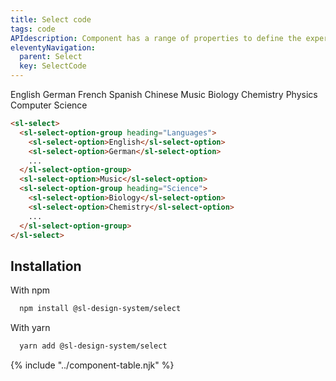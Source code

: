 ```yaml
---
title: Select code
tags: code
APIdescription: Component has a range of properties to define the experience in different use cases.
eleventyNavigation:
  parent: Select
  key: SelectCode
---
```

<section>

<div class="ds-example">
  <div class="ds-example__examples-wrapper">
  <sl-select style="inline-size: 30rem;">
    <sl-select-option-group heading="Languages">
      <sl-select-option>English</sl-select-option>
      <sl-select-option>German</sl-select-option>
      <sl-select-option>French</sl-select-option>
      <sl-select-option>Spanish</sl-select-option>
      <sl-select-option>Chinese</sl-select-option>
    </sl-select-option-group>
    <sl-select-option>Music</sl-select-option>
    <sl-select-option-group heading="Science">
      <sl-select-option>Biology</sl-select-option>
      <sl-select-option>Chemistry</sl-select-option>
      <sl-select-option>Physics</sl-select-option>
      <sl-select-option>Computer Science</sl-select-option>
    </sl-select-option-group>
  </sl-select>
  </div>
</div>

<div class="ds-code">

  ```html
  <sl-select>
    <sl-select-option-group heading="Languages">
      <sl-select-option>English</sl-select-option>
      <sl-select-option>German</sl-select-option>
      ...
    </sl-select-option-group>
    <sl-select-option>Music</sl-select-option>
    <sl-select-option-group heading="Science">
      <sl-select-option>Biology</sl-select-option>
      <sl-select-option>Chemistry</sl-select-option>
      ...
    </sl-select-option-group>
  </sl-select>
  ```

</div>

</section>

<section>

## Installation

With npm

<div class="ds-code">

  ```bash
    npm install @sl-design-system/select
  ```

</div>

With yarn

<div class="ds-code">

  ```bash
    yarn add @sl-design-system/select
  ```
</div>

</section>

{% include "../component-table.njk" %}